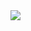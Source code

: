 <img src="https://user-images.githubusercontent.com/51523573/146495380-86e6bbe7-e304-4ba6-81dc-85fef0377b3a.jpeg" />
